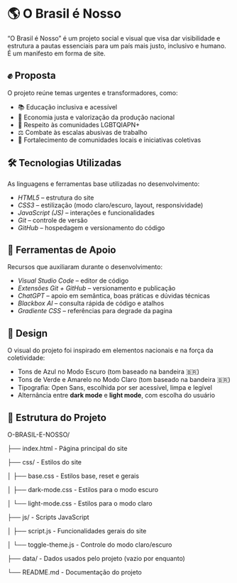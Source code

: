 # 🌎 O Brasil é Nosso

“O Brasil é Nosso” é um projeto social e visual que visa dar visibilidade e estrutura a pautas essenciais para um país mais justo, inclusivo e humano.
É um manifesto em forma de site.


## ✊ Proposta

O projeto reúne temas urgentes e transformadores, como:

* 📚 Educação inclusiva e acessível
* 💸 Economia justa e valorização da produção nacional
* 🌈 Respeito às comunidades LGBTQIAPN+
* ⚖️ Combate às escalas abusivas de trabalho
* 🤝 Fortalecimento de comunidades locais e iniciativas coletivas


## 🛠️ Tecnologias Utilizadas

As linguagens e ferramentas base utilizadas no desenvolvimento:

* *HTML5* – estrutura do site
* *CSS3* – estilização (modo claro/escuro, layout, responsividade)
* *JavaScript (JS)* – interações e funcionalidades
* *Git* – controle de versão
* *GitHub* – hospedagem e versionamento do código


## 🧰 Ferramentas de Apoio

Recursos que auxiliaram durante o desenvolvimento:

* *Visual Studio Code* – editor de código
* *Extensões Git + GitHub* – versionamento e publicação
* *ChatGPT* – apoio em semântica, boas práticas e dúvidas técnicas
* *Blackbox AI* – consulta rápida de código e atalhos
* *Gradiente CSS* – referências para degrade da pagina


## 🎨 Design

O visual do projeto foi inspirado em elementos nacionais e na força da coletividade:

* Tons de Azul no Modo Escuro (tom baseado na bandeira 🇧🇷)
* Tons de Verde e Amarelo no Modo Claro (tom baseado na bandeira 🇧🇷)
* Tipografia: Open Sans, escolhida por ser acessível, limpa e legível
* Alternância entre **dark mode** e **light mode**, com escolha do usuário


## 🧱 Estrutura do Projeto

O-BRASIL-E-NOSSO/

├── index.html              - Página principal do site

├── css/                    - Estilos do site

│   ├── base.css            - Estilos base, reset e gerais

│   ├── dark-mode.css       - Estilos para o modo escuro

│   └── light-mode.css      - Estilos para o modo claro

├── js/                     - Scripts JavaScript

│   ├── script.js           - Funcionalidades gerais do site

│   └── toggle-theme.js     - Controle do modo claro/escuro

├── data/                   - Dados usados pelo projeto (vazio por enquanto)

└── README.md               - Documentação do projeto




